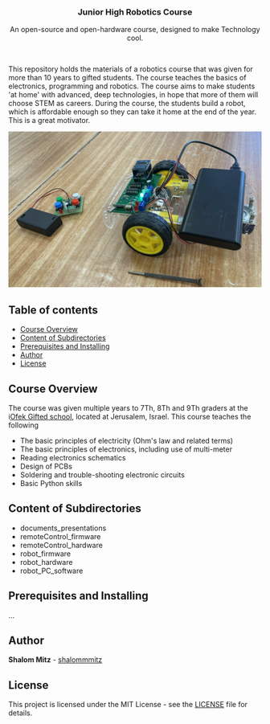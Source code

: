 <p align="center">
  <h3 align="center">Junior High Robotics Course</h3>

  <p align="center">
    An open-source and open-hardware course, designed to make Technology cool.
  </p>
</p>
<br>

This repository holds the materials of a robotics course that was given for more than 10 years to gifted students. The course teaches the basics of electronics, programming and robotics. The course aims to make students 'at home' with advanced, deep technologies, in hope that more of them will choose STEM as careers.
During the course, the students build a robot, which is affordable enough so they can take it home at the end of the year. This is a great motivator.

![Alt text](robot_and_remote.png?raw=true "The robot and remote-control assemled")

## Table of contents

- [Course Overview](#course-overview)
- [Content of Subdirectories](#content-of-subdirectories)
- [Prerequisites and Installing](#prerequisites-and-installing)
- [Author](#author)
- [License](#license)

## Course Overview

The course was given multiple years to 7Th, 8Th and 9Th graders at the i[Ofek Gifted school](http://projects.jerusalemfoundation.org/education/education/ofek-school-for-gifted-children.aspx), located at Jerusalem, Israel.
This course teaches the following

- The basic principles of electricity (Ohm's law and related terms)
- The basic principles of electronics, including use of multi-meter
- Reading electronics schematics
- Design of PCBs
- Soldering and trouble-shooting electronic circuits
- Basic Python skills


## Content of Subdirectories

- documents_presentations
- remoteControl_firmware
- remoteControl_hardware
- robot_firmware
- robot_hardware
- robot_PC_software

## Prerequisites and Installing

...

## Author

**Shalom Mitz** - [shalommmitz](https://github.com/shalommmitz)

## License

This project is licensed under the MIT License - see the [LICENSE](LICENSE ) file for details.

